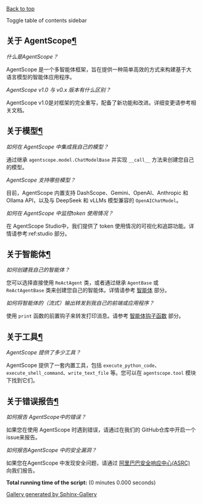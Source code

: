 [Back to top](#)

Toggle table of contents sidebar

## 关于 AgentScope[¶](#agentscope "Link to this heading")

*什么是AgentScope？*

AgentScope 是一个多智能体框架，旨在提供一种简单高效的方式来构建基于大语言模型的智能体应用程序。

*AgentScope v1.0 与 v0.x 版本有什么区别？*

AgentScope v1.0是对框架的完全重写，配备了新功能和改进。详细变更请参考相关文档。

## 关于模型[¶](#id2 "Link to this heading")

*如何在 AgentScope 中集成我自己的模型？*

通过继承 `agentscope.model.ChatModelBase` 并实现 `__call__` 方法来创建您自己的模型。

*AgentScope 支持哪些模型？*

目前，AgentScope 内置支持 DashScope、Gemini、OpenAI、Anthropic 和 Ollama API，以及与 DeepSeek 和 vLLMs 模型兼容的 `OpenAIChatModel`。

*如何在 AgentScope 中监控token 使用情况？*

在 AgentScope Studio中，我们提供了 token 使用情况的可视化和追踪功能。详情请参考:ref:studio 部分。

## 关于智能体[¶](#id3 "Link to this heading")

*如何创建我自己的智能体？*

您可以选择直接使用 `ReActAgent` 类，或者通过继承 `AgentBase` 或 `ReActAgentBase` 类来创建您自己的智能体。详情请参考 [智能体](https://doc.agentscope.io/zh_CN/tutorial/task_agent.html#agent) 部分。

*如何将智能体的（流式）输出转发到我自己的前端或应用程序？*

使用 `print` 函数的前置钩子来转发打印消息。请参考 [智能体钩子函数](https://doc.agentscope.io/zh_CN/tutorial/task_hook.html#hook) 部分。

## 关于工具[¶](#id4 "Link to this heading")

*AgentScope 提供了多少工具？*

AgentScope 提供了一套内置工具，包括 `execute_python_code`、`execute_shell_command`、`write_text_file` 等。您可以在 `agentscope.tool` 模块下找到它们。

## 关于错误报告[¶](#id5 "Link to this heading")

*如何报告 AgentScope中的错误？*

如果您在使用 AgentScope 时遇到错误，请通过在我们的 GitHub仓库中开启一个issue来报告。

*如何报告AgentScope 中的安全漏洞？*

如果您在AgentScope 中发现安全问题，请通过 [阿里巴巴安全响应中心(ASRC)](https://security.alibaba.com/) 向我们报告。

**Total running time of the script:** (0 minutes 0.000 seconds)

[Gallery generated by Sphinx-Gallery](https://sphinx-gallery.github.io/)